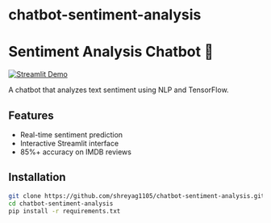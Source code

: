 # chatbot-sentiment-analysis
# Sentiment Analysis Chatbot 🤖

[![Streamlit Demo](https://static.streamlit.io/badges/streamlit_badge_black_white.svg)](https://your-app-name.streamlit.app/)

A chatbot that analyzes text sentiment using NLP and TensorFlow.

## Features
- Real-time sentiment prediction
- Interactive Streamlit interface
- 85%+ accuracy on IMDB reviews

## Installation
```bash
git clone https://github.com/shreyag1105/chatbot-sentiment-analysis.git
cd chatbot-sentiment-analysis
pip install -r requirements.txt